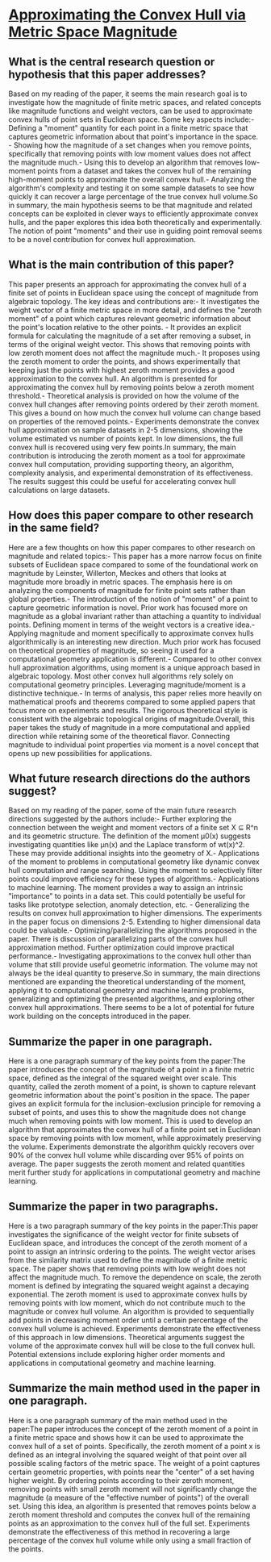 # [Approximating the Convex Hull via Metric Space Magnitude](https://arxiv.org/abs/1908.02692)

## What is the central research question or hypothesis that this paper addresses?

Based on my reading of the paper, it seems the main research goal is to investigate how the magnitude of finite metric spaces, and related concepts like magnitude functions and weight vectors, can be used to approximate convex hulls of point sets in Euclidean space. Some key aspects include:- Defining a "moment" quantity for each point in a finite metric space that captures geometric information about that point's importance in the space. - Showing how the magnitude of a set changes when you remove points, specifically that removing points with low moment values does not affect the magnitude much.- Using this to develop an algorithm that removes low-moment points from a dataset and takes the convex hull of the remaining high-moment points to approximate the overall convex hull.- Analyzing the algorithm's complexity and testing it on some sample datasets to see how quickly it can recover a large percentage of the true convex hull volume.So in summary, the main hypothesis seems to be that magnitude and related concepts can be exploited in clever ways to efficiently approximate convex hulls, and the paper explores this idea both theoretically and experimentally. The notion of point "moments" and their use in guiding point removal seems to be a novel contribution for convex hull approximation.


## What is the main contribution of this paper?

This paper presents an approach for approximating the convex hull of a finite set of points in Euclidean space using the concept of magnitude from algebraic topology. The key ideas and contributions are:- It investigates the weight vector of a finite metric space in more detail, and defines the "zeroth moment" of a point which captures relevant geometric information about the point's location relative to the other points. - It provides an explicit formula for calculating the magnitude of a set after removing a subset, in terms of the original weight vector. This shows that removing points with low zeroth moment does not affect the magnitude much.- It proposes using the zeroth moment to order the points, and shows experimentally that keeping just the points with highest zeroth moment provides a good approximation to the convex hull. An algorithm is presented for approximating the convex hull by removing points below a zeroth moment threshold.- Theoretical analysis is provided on how the volume of the convex hull changes after removing points ordered by their zeroth moment. This gives a bound on how much the convex hull volume can change based on properties of the removed points.- Experiments demonstrate the convex hull approximation on sample datasets in 2-5 dimensions, showing the volume estimated vs number of points kept. In low dimensions, the full convex hull is recovered using very few points.In summary, the main contribution is introducing the zeroth moment as a tool for approximate convex hull computation, providing supporting theory, an algorithm, complexity analysis, and experimental demonstration of its effectiveness. The results suggest this could be useful for accelerating convex hull calculations on large datasets.


## How does this paper compare to other research in the same field?

Here are a few thoughts on how this paper compares to other research on magnitude and related topics:- This paper has a more narrow focus on finite subsets of Euclidean space compared to some of the foundational work on magnitude by Leinster, Willerton, Meckes and others that looks at magnitude more broadly in metric spaces. The emphasis here is on analyzing the components of magnitude for finite point sets rather than global properties.- The introduction of the notion of "moment" of a point to capture geometric information is novel. Prior work has focused more on magnitude as a global invariant rather than attaching a quantity to individual points. Defining moment in terms of the weight vectors is a creative idea.- Applying magnitude and moment specifically to approximate convex hulls algorithmically is an interesting new direction. Much prior work has focused on theoretical properties of magnitude, so seeing it used for a computational geometry application is different.- Compared to other convex hull approximation algorithms, using moment is a unique approach based in algebraic topology. Most other convex hull algorithms rely solely on computational geometry principles. Leveraging magnitude/moment is a distinctive technique.- In terms of analysis, this paper relies more heavily on mathematical proofs and theorems compared to some applied papers that focus more on experiments and results. The rigorous theoretical style is consistent with the algebraic topological origins of magnitude.Overall, this paper takes the study of magnitude in a more computational and applied direction while retaining some of the theoretical flavor. Connecting magnitude to individual point properties via moment is a novel concept that opens up new possibilities for applications.


## What future research directions do the authors suggest?

Based on my reading of the paper, some of the main future research directions suggested by the authors include:- Further exploring the connection between the weight and moment vectors of a finite set X ⊆ R^n and its geometric structure. The definition of the moment μ0(x) suggests investigating quantities like μn(x) and the Laplace transform of wt(x)^2. These may provide additional insights into the geometry of X.- Applications of the moment to problems in computational geometry like dynamic convex hull computation and range searching. Using the moment to selectively filter points could improve efficiency for these types of algorithms.- Applications to machine learning. The moment provides a way to assign an intrinsic "importance" to points in a data set. This could potentially be useful for tasks like prototype selection, anomaly detection, etc. - Generalizing the results on convex hull approximation to higher dimensions. The experiments in the paper focus on dimensions 2-5. Extending to higher dimensional data could be valuable.- Optimizing/parallelizing the algorithms proposed in the paper. There is discussion of parallelizing parts of the convex hull approximation method. Further optimization could improve practical performance.- Investigating approximations to the convex hull other than volume that still provide useful geometric information. The volume may not always be the ideal quantity to preserve.So in summary, the main directions mentioned are expanding the theoretical understanding of the moment, applying it to computational geometry and machine learning problems, generalizing and optimizing the presented algorithms, and exploring other convex hull approximations. There seems to be a lot of potential for future work building on the concepts introduced in the paper.


## Summarize the paper in one paragraph.

Here is a one paragraph summary of the key points from the paper:The paper introduces the concept of the magnitude of a point in a finite metric space, defined as the integral of the squared weight over scale. This quantity, called the zeroth moment of a point, is shown to capture relevant geometric information about the point's position in the space. The paper gives an explicit formula for the inclusion-exclusion principle for removing a subset of points, and uses this to show the magnitude does not change much when removing points with low moment. This is used to develop an algorithm that approximates the convex hull of a finite point set in Euclidean space by removing points with low moment, while approximately preserving the volume. Experiments demonstrate the algorithm quickly recovers over 90% of the convex hull volume while discarding over 95% of points on average. The paper suggests the zeroth moment and related quantities merit further study for applications in computational geometry and machine learning.


## Summarize the paper in two paragraphs.

Here is a two paragraph summary of the key points in the paper:This paper investigates the significance of the weight vector for finite subsets of Euclidean space, and introduces the concept of the zeroth moment of a point to assign an intrinsic ordering to the points. The weight vector arises from the similarity matrix used to define the magnitude of a finite metric space. The paper shows that removing points with low weight does not affect the magnitude much. To remove the dependence on scale, the zeroth moment is defined by integrating the squared weight against a decaying exponential. The zeroth moment is used to approximate convex hulls by removing points with low moment, which do not contribute much to the magnitude or convex hull volume. An algorithm is provided to sequentially add points in decreasing moment order until a certain percentage of the convex hull volume is achieved. Experiments demonstrate the effectiveness of this approach in low dimensions. Theoretical arguments suggest the volume of the approximate convex hull will be close to the full convex hull. Potential extensions include exploring higher order moments and applications in computational geometry and machine learning.


## Summarize the main method used in the paper in one paragraph.

Here is a one paragraph summary of the main method used in the paper:The paper introduces the concept of the zeroth moment of a point in a finite metric space and shows how it can be used to approximate the convex hull of a set of points. Specifically, the zeroth moment of a point x is defined as an integral involving the squared weight of that point over all possible scaling factors of the metric space. The weight of a point captures certain geometric properties, with points near the "center" of a set having higher weight. By ordering points according to their zeroth moment, removing points with small zeroth moment will not significantly change the magnitude (a measure of the "effective number of points") of the overall set. Using this idea, an algorithm is presented that removes points below a zeroth moment threshold and computes the convex hull of the remaining points as an approximation to the convex hull of the full set. Experiments demonstrate the effectiveness of this method in recovering a large percentage of the convex hull volume while only using a small fraction of the points.
